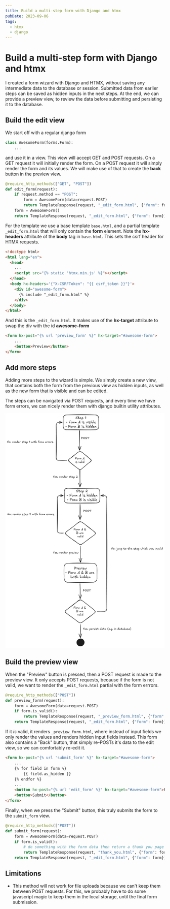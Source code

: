 ```yaml
---
title: Build a multi-step form with Django and htmx
pubDate: 2023-09-06
tags:
  - htmx
  - django
---
```


# Build a multi-step form with Django and htmx

I created a form wizard with Django and HTMX, without saving any intermediate data to the database or session.
Submitted data from earlier steps can be saved as hidden inputs in the next steps.
At the end, we can provide a preview view, to review the data before submitting and persisting it to the database.

## Build the edit view

We start off with a regular django form

```python
class AwesomeForm(forms.Form):
    ...
```

and use it in a view.
This view will accept GET and POST requests.
On a GET request it will initially render the form.
On a POST request it will simply render the form and its values. We will make use of that to create the **back** button in the preview view.

```python
@require_http_methods(["GET", "POST"])
def edit_form(request):
    if request.method == "POST":
        form = AwesomeForm(data=request.POST)
        return TemplateResponse(request, "_edit_form.html", {"form": form})
    form = AwesomeForm()
    return TemplateResponse(request, "_edit_form.html", {"form": form})
```

For the template we use a base template `base.html`, and a partial template `_edit_form.html` that will only contain the **form** element.
Note the **hx-headers** attribute of the **body** tag in `base.html`.
This sets the csrf header for HTMX requests.

```html
<!doctype html>
<html lang="en">
  <head>
    ...
    <script src="{% static 'htmx.min.js' %}"></script>
  </head>
  <body hx-headers='{"X-CSRFToken": "{{ csrf_token }}"}'>
    <div id="awesome-form">
      {% include "_edit_form.html" %}
    </div>
  </body>
</html>
```

And this is the `_edit_form.html`.
It makes use of the **hx-target** attribute to swap the div with the id **awesome-form**

```html
<form hx-post="{% url 'preview_form' %}" hx-target="#awesome-form">
    ...
    <button>Preview</button>
</form>
```

## Add more steps

Adding more steps to the wizard is simple.
We simply create a new view, that contains both the form from the previous view as hidden inputs,
as well as the new form that is visible and can be edited.

The steps can be navigated via POST requests, and every time we have form errors, we can nicely render them with django builtin utility attributes.

![flowchart-2024-09-16-2346-white-bg.png](/media/TIL/2023-09-06-multi-step-form-with-django-and-htmx/flowchart-2024-09-16-2346-white-bg.png)


## Build the preview view

When the "Preview" button is pressed, then a POST request is made to the preview view.
It only accepts POST requests, because if the form is not valid, we want to render the `_edit_form.html` partial with the form errrors.

```python
@require_http_methods(["POST"])
def preview_form(request):
    form = AwesomeForm(data=request.POST)
    if form.is_valid():
        return TemplateResponse(request, "_preview_form.html", {"form": form})
    return TemplateResponse(request, "_edit_form.html", {"form": form})
```

If it _is_ valid, it renders `_preview_form.html`, where instead of input fields we only render the values and renders hidden input fields instead.
This form also contains a "Back" button, that simply re-POSTs it's data to the edit view, so we can comfortably re-edit it.

```html
<form hx-post="{% url 'submit_form' %}" hx-target="#awesome-form">
    ...
    {% for field in form %}
        {{ field.as_hidden }}
    {% endfor %}
    ...
    <button hx-post="{% url 'edit_form' %}" hx-target="#awesome-form">Back</button>
    <button>Submit</button>
</form>
```

Finally, when we press the "Submit" button, this truly submits the form to the `submit_form` view.

```python
@require_http_methods(["POST"])
def submit_form(request):
    form = AwesomeForm(data=request.POST)
    if form.is_valid():
        # do something with the form data then return a thank you page
        return TemplateResponse(request, "thank_you.html", {"form": form})
    return TemplateResponse(request, "_edit_form.html", {"form": form})
```

## Limitations

* This method will not work for file uploads because we can't keep them between POST requests.
  For this, we probably have to do some javascript magic to keep them in the local storage, until the final form submission.
